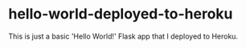 # hello-world-deployed-to-heroku
This is just a basic 'Hello World!' Flask app that I deployed to Heroku.
